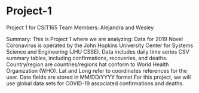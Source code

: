 # Project-1
Project 1 for CSIT165
Team Members: Alejandra and Wesley

Summary: This is Project 1 where we are analyzing: Data for 2019 Novel Coronavirus is operated by the John Hopkins University Center for Systems Science and Engineering (JHU CSSE). Data includes daily time series CSV summary tables, including confirmations, recoveries, and deaths. Country/region are countries/regions hat conform to World Health Organization (WHO). Lat and Long refer to coordinates references for the user. Date fields are stored in MM/DD/YYYY format.For this project, we will use global data sets for COVID-19 associated confirmations and deaths.
